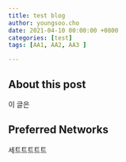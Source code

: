 ```yaml
---
title: test blog
author: youngsoo.cho
date: 2021-04-10 00:00:00 +0800
categories: [test]
tags: [AA1, AA2, AA3 ]

---
```


## About this post

이 글은

## Preferred Networks

세트트트트트
